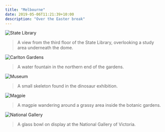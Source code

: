 ```yaml
---
title: "Melbourne"
date: 2019-05-06T11:21:39+10:00
description: "Over the Easter break"
---
```

![State Library](/images/2019-04-state-library.JPG)

> A view from the third floor of the State Library, overlooking a study area underneath the dome.

![Carlton Gardens](/images/2019-04-carlton-gardens.JPG)

> A water fountain in the northern end of the gardens.

![Museum](/images/2019-04-museum.JPG)

> A small skeleton found in the dinosaur exhibition.

![Magpie](/images/2019-04-magpie.JPG)

> A magpie wandering around a grassy area inside the botanic gardens.

![National Gallery](/images/2019-04-national-gallery.JPG)

> A glass bowl on display at the National Gallery of Victoria.
